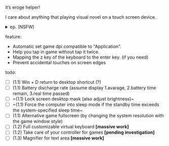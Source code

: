 it’s eroge helper!

I care about anything that playing visual novel on a touch screen device.

<details>
<summary>ep. (NSFW)</summary>

![スクリーンショット 2023-05-20 2.44.30.png](https://p.inari.site/usr/497/6467b5fe4463d.png)

![スクリーンショット 2023-05-20 2.44.50.png](https://p.inari.site/usr/497/6467b5fc0dce1.png)

</details>

feature:

 * Automatic set game dpi compatible to "Application".
 * Help you tap in game without tap it twice.
 * Mapping the z key of the keyboard to the enter key. (if you need)
 * Prevent accidental touches on screen edges

todo:

 - [ ] (1.1) Win + D return to desktop shortcut (?)
 - [ ] (1.1) Battery discharge rate (assume display 1.avarage, 2.battery time remain, 3.real time passed)
 - [ ] ~(1.1) Lock screen desktop mask (also adjust brightness)~
 - [ ] ~(1.1) Force the computer into sleep mode if the standby time exceeds the system-specified sleep time~
 - [ ] (1.1) Alternative game fullscreen (by changing the system resolution with the game window style)
 - [ ] (1.2) Full customizable virtual keyboard **[massive work]**
 - [ ] (1.2) Take care of your controller for games **[pending investigation]**
 - [ ] (1.3) Magnifier for text area **[massive work]**
